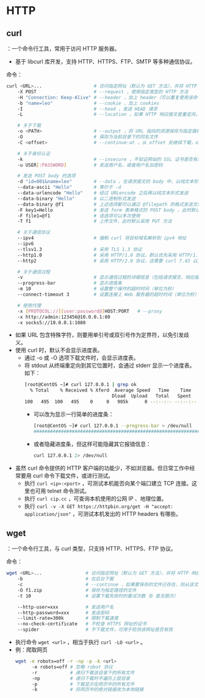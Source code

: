 # HTTP

## curl

：一个命令行工具，常用于访问 HTTP 服务器。
- 基于 libcurl 库开发，支持 HTTP、HTTPS、FTP、SMTP 等多种通信协议。

命令：
```sh
curl <URL>...                   # 访问指定网址（默认为 GET 方法），并将 HTTP 响应内容打印到 stdout
    -X POST                     # --request ，使用指定类型的 HTTP 方法
    -H "Connection: Keep-Alive" # --header ，加上 header（可以重复使用该命令选项）
    -b "name=leo"               # --cookie ，加上 cookies
    -I                          # --head ，发送 HEAD 请求
    -L                          # --location ，如果 HTTP 响应报文是重定向，则自动跟随

    # 关于下载
    -o <PATH>                   # --output ，将 URL 指向的资源保存为指定路径的文件
    -O                          # 保存为当前目录下的同名文件
    -C <offset>                 # --continue-at ，从 offset 处继续下载，offset 为 - 则会自动计算。这需要响应报文包含 Content-Range 字段，声明数据片段的起始、结束位置

    # 关于身份认证
    -k                          # --insecure ，不验证网站的 SSL 证书是否有效，但依然会建立 SSL 连接
    -u USER[:PASSWORD]          # 发送用户名，或者用户名加密码

    # 发送 POST body 的选项
    -d "id=001&name=leo"        # --data ，在请求报文的 body 中，以纯文本形式发送数据。此时默认采用 POST 方法，并设置 header ："Content-Type : application/x-www-form-urlencoded"
    --data-ascii "Hello"        # 等价于 -d
    --data-urlencode "Hello"    # 经过 URLencode 之后再以纯文本形式发送
    --data-binary "Hello"       # 以二进制形式发送
    --data-binary @f1           # 上述选项都可以通过 @filepath 的格式发送文件的内容。不过 --data-binary 是以二进制格式发送，避免乱码
    -F key1=Hello               # 发送 form 表单格式的 POST body ，此时默认采用 POST 方法，并设置 header ： "Content-Type: multipart/form-data"
    -F file1=@f1                # 该选项可以多次使用
    -T f1                       # 上传文件，此时默认采用 PUT 方法

    # 关于通信协议
    --ipv4                      # 强制 curl 将目标域名解析到 ipv4 地址
    --ipv6
    --tlsv1.3                   # 采用 TLS 1.3 协议
    --http1.0                   # 采用 HTTP/1.0 协议。默认优先采用 HTTP/1.1
    --http2                     # 采用 HTTP/2.0 协议，这需要 curl 7.43 以上版本

    # 关于通信过程
    -v                          # 显示通信过程的详细信息（包括请求报文、响应报文）
    --progress-bar              # 显示进度条
    -m 10                       # 设置整个操作的超时时间（单位为秒）
    --connect-timeout 3         # 设置连接上 Web 服务器的超时时间（单位为秒）

    # 使用代理
    -x [PROTOCOL://][user:password@]HOST:PORT   # --proxy
    -x http://admin:123456@10.0.0.1:80
    -x socks5://10.0.0.1:1080
```
- 如果 URL 包含特殊字符，则要用单引号或双引号作为定界符，以免引发歧义。
- 使用 curl 时，默认不会显示进度表。
  - 通过 -o 或 -O 选项下载文件时，会显示进度表。
  - 将 stdout 从终端重定向到其它位置时，会通过 stderr 显示一个进度表。如下：
    ```sh
    [root@CentOS ~]# curl 127.0.0.1 | grep ok
      % Total    % Received % Xferd  Average Speed   Time    Time     Time  Current
                                    Dload  Upload   Total   Spent    Left  Speed
    100   495  100   495    0     0   905k      0 --:--:-- --:--:-- --:--:--  483k
    ```
    - 可以改为显示一行简单的进度条：
      ```sh
      [root@CentOS ~]# curl 127.0.0.1 --progress-bar > /dev/null
      ######################################################################## 100.0%
      ```
    - 或者隐藏进度条，但这样可能隐藏其它报错信息：
      ```sh
      curl 127.0.0.1 2> /dev/null
      ```
- 虽然 curl 命令提供的 HTTP 客户端的功能少，不如浏览器。但日常工作中经常要用 curl 命令下载文件，或进行测试。
  - 执行 `curl <ip>:<port>` ，可测试本机能否向某个端口建立 TCP 连接。这里也可用 telnet 命令测试。
  - 执行 `curl cip.cc` ，可查询本机使用的公网 IP 、地理位置。
  - 执行 `curl -v -X GET https://httpbin.org/get -H "accept: application/json"` ，可测试本机发出的 HTTP headers 有哪些。

## wget

：一个命令行工具，与 curl 类型，只支持 HTTP、HTTPS、FTP 协议。

命令：
```sh
wget <URL>...                # 访问指定网址（默认为 GET 方法），并将 HTTP 响应 body 保存为当前目录下的文件
    -b                       # 在后台下载
    -c                       # --continue ，如果要保存的文件已存在，则从该文件的长度之后继续下载（默认是保存为另一个文件，文件名加上递增的编号后缀）
    -O f1.zip                # 保存为指定路径的文件
    -t 10                    # 设置下载失败时的重试次数（0 是无限次）

    --http-user=xxx          # 发送用户名
    --http-password=xxx      # 发送密码
    --limit-rate=300k        # 限制下载速度
    --no-check-certificate   # 不检查 HTTPS 网址的证书
    --spider                 # 不下载文件，可用于检测该网址是否有效
```
- 执行命令 `wget <url>` ，相当于执行 `curl -LO <url>` 。
- 例：爬取网页
  ```sh
  wget -e robots=off -r -np -p -k <url>
        -e robots=off # 忽略 robot 协议
        -r            # 递归下载该目录下的所有文件
        -np           # 递归下载时不遍历上层目录
        -p            # 下载显示在网页中的所有文件
        -k            # 将网页中的绝对链接改为本地链接
  ```

